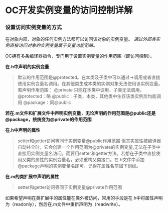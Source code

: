 # OC开发实例变量的访问控制详解

### 设置访问实例变量的方式

在对象内部，对象的任何实例方法都可以访问该对象的实例变量。 *通过外部类实例直接访问对象的实例变量属于变量功能范畴。*

OC拥有多条编译器指令，专门用于设置实例变量的作用范围（即访问控制）。

**在.h中声明的实例变量**

> 默认的作用范围是@protected。在本类及子类中可以通过->调用或者直接使用实例变量名调用。在其他类生成本类的实例对象无法使用该实例变量。 若声明作用范围： @private 只能在本类中调用，子类无法调用。 @protected：略 @public：子类，本类，其他类中生存该类实例后均能调用 @package：同@public

**若在.m文件和扩展文件中声明实例变量，无论声明的作用范围是@public还是@package，统统变为@private的作用范围**

**在.h中声明的属性**

> setter和getter访问等同于实例变量@public作用范围 但其实属性被编译器自动补全时，它会创建一个作用范围为@private的实例变量,无法在子类中直接用实例变量名访问。而要用setter和getter方法。若想在子类中直接使用父类的属性的实例变量名，必须重构父类接口。在.h文件中添加@package声明的实例变量名即可，记得在属性名前加下划线。

**在.m的类扩展中声明的属性**

> setter和getter访问等同于实例变量@private作用范围

如果希望声明在类扩展中的属性能在类外被访问，常用的手段是在.h中将属性声明为（readonly），然后在.m文件中重新声明为（readwrite）。